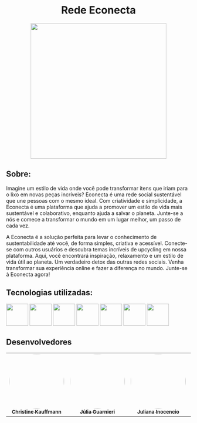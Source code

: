 <div align="center"> <h1> Rede Econecta</h1>
<img src="https://ik.imagekit.io/0emfpelsr/Econecta__4_-removebg-preview.png?updatedAt=1686252188066" width="370">
</div>

<h2>Sobre: </h2>
<p>Imagine um estilo de vida onde você pode transformar itens que iriam para o lixo em novas peças incríveis? Econecta é uma rede social sustentável que une pessoas com o mesmo ideal. Com criatividade e simplicidade, a Econecta é uma plataforma que ajuda a promover um estilo de vida mais sustentável e colaborativo, enquanto ajuda a salvar o planeta. Junte-se a nós e comece a transformar o mundo em um lugar melhor, um passo de cada vez. </p>
<p>A Econecta é a solução perfeita para levar o conhecimento de sustentabilidade até você, de forma simples, criativa e acessível. Conecte-se com outros usuários e descubra temas incríveis de upcycling em nossa plataforma. Aqui, você encontrará inspiração, relaxamento e um estilo de vida útil ao planeta. Um verdadeiro detox das outras redes sociais. Venha transformar sua experiência online e fazer a diferença no mundo. Junte-se à Econecta agora!</p>
<div>
<h2>Tecnologias utilizadas:</h2>
<img src="https://cdn.jsdelivr.net/gh/devicons/devicon/icons/java/java-original.svg" width="60"/> <img src="https://cdn.jsdelivr.net/gh/devicons/devicon/icons/mysql/mysql-plain-wordmark.svg" width="60"/> <img src="https://cdn.jsdelivr.net/gh/devicons/devicon/icons/spring/spring-original-wordmark.svg" width="60"/> <img src="https://cdn.jsdelivr.net/gh/devicons/devicon/icons/html5/html5-plain-wordmark.svg" width="60"/> <img src="https://cdn.jsdelivr.net/gh/devicons/devicon/icons/css3/css3-plain-wordmark.svg" width="60"/> <img src="https://cdn.jsdelivr.net/gh/devicons/devicon/icons/typescript/typescript-original.svg" width="60"/> <img src="https://cdn.jsdelivr.net/gh/devicons/devicon/icons/react/react-original-wordmark.svg" width="60"/>
</div>

<h2> Desenvolvedores</h2>
<table>
  <tr>
    <td align="center"><a href="https://www.linkedin.com/in/christine-outi-kauffmann/"><img style="border-radius: 50%;" src="https://avatars.githubusercontent.com/u/79487686?v=4" width="150px;" alt=""/><br /><sub><b>Christine Kauffmann </b></sub></a><br /><a href="https://github.com/chris-kauffmann" title="GetSet"></a></td>
    <td align="center"><a href="https://www.linkedin.com/in/julia-guarnieri-dev/"><img style="border-radius: 50%;" src="https://avatars.githubusercontent.com/u/110649796?v=4" width="150px;" alt=""/><br /><sub><b>Júlia Guarnieri</b></sub></a><br /><a href="https://github.com/jubbeez" title="GetSet"></a></td>
    <td align="center"><a href="https://www.linkedin.com/in/juliana-inocencio/"><img style="border-radius: 50%;" src="https://avatars.githubusercontent.com/u/103137785?v=4" width="150px" alt=""/><br /><sub><b>Juliana Inocencio</b></sub></a><br /><a href="https://github.com/juliana-inocencio" title="GetSet"></a></td>
    <td align="center"><a href="https://www.linkedin.com/in/larissaparecida/"><img style="border-radius: 50%;" src="https://avatars.githubusercontent.com/u/127221886?v=4" width="150px;" alt=""/><br /><sub><b> Larissa Aparecida</b></sub></a><br /><a href="https://github.com/lariaparecida" title="GetSet"></a></td> 
    <td align="center"><a href="https://www.linkedin.com/in/lucasviniciusxavier/"><img style="border-radius: 50%;" src="https://avatars.githubusercontent.com/u/115810946?v=4" width="150px;" alt=""/><br /><sub><b> Lucas Vinicius</b></sub></a><br /><a href="https://github.com/lucas2ran" title="GetSet"></a></td> 
    <td align="center"><a href="https://www.linkedin.com/in/renan-gon%C3%A7alvez-a2416926b/"><img style="border-radius: 50%;" src="https://avatars.githubusercontent.com/u/127238370?v=4" width="150px;" alt=""/><br /><sub><b>Renan Gonçalves</b></sub></a><br /><a href="https://github.com/RenanG7" title="GetSet"></a></td>
  </tr>
</table>
